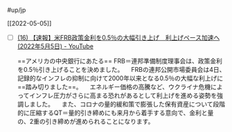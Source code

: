 #up/jp 

[[2022-05-05]]

- [ ]  [(16) 【速報】米FRB政策金利を0.5％の大幅引き上げ　利上げペース加速へ(2022年5月5日) - YouTube](https://www.youtube.com/watch?v=4b4U5mZB0yg)

	==アメリカの中央銀行にあたる== FRB＝連邦準備制度理事会は、政策金利を0.5％引き上げることを決めました。 　FRBの連邦公開市場委員会は4日、記録的なインフレの抑制に向けて2000年以来となる0.5％の大幅な利上げに==踏み切りました==。 　エネルギー価格の高騰など、ウクライナ危機によってインフレ圧力がさらに高まる恐れがあるとして利上げを進める姿勢を強調しました。 　また、コロナの量的緩和策で膨張した保有資産について段階的に圧縮するQT＝量的引き締めにも来月から着手する意向で、金利と量の、2重の引き締めが進められることになります。
